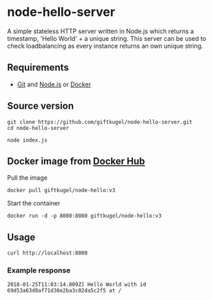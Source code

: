 # node-hello-server
A simple stateless HTTP server written in Node.js which returns a timestamp, 'Hello World' + a unique string.
This server can be used to check loadbalancing as every instance returns an own unique string.

## Requirements
* [Git](https://git-scm.com/) and [Node.js](https://nodejs.org/en/) or [Docker](https://www.docker.com/)

## Source version
```
git clone https://github.com/giftkugel/node-hello-server.git
cd node-hello-server
```

```
node index.js
```

## Docker image from [Docker Hub](https://hub.docker.com/r/giftkugel/node-hello/)

Pull the image
```
docker pull giftkugel/node-hello:v3
```

Start the container
```
docker run -d -p 8080:8080 giftkugel/node-hello:v3
```

## Usage
```
curl http://localhost:8080
```

### Example response
```
2018-01-25T11:03:14.809Z] Hello World with id 69d53a63d8af71d30e2ba3c02da5c2f5 at /
```
